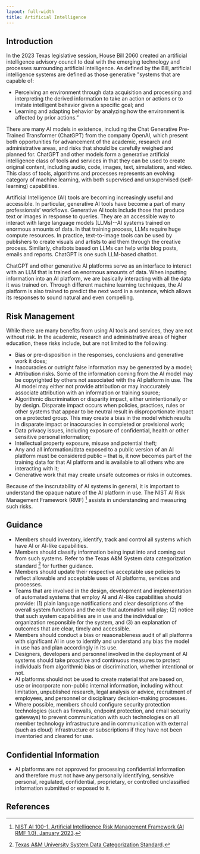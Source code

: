 ```yaml
---
layout: full-width
title: Artificial Intelligence
---
```


## Introduction

In the 2023 Texas legislative session, House Bill 2060 created an artificial intelligence advisory council to deal with the emerging technology and processes surrounding artificial intelligence.  As defined by the Bill, artificial intelligence systems are defined as those generative "systems that are capable of:

* Perceiving an environment through data acquisition and processing and interpreting the derived information to take an action or actions or to imitate intelligent behavior given a specific goal; and
* Learning and adapting behavior by analyzing how the environment is affected by prior actions.”

There are many AI models in existence, including the Chat Generative Pre-Trained Transformer (ChatGPT) from the company OpenAI, which present both opportunities for advancement of the academic, research and administrative areas, and risks that should be carefully weighed and planned for.  ChatGPT and other models form a generative artificial intelligence class of tools and services in that they can be used to create original content, including audio, code, images, text, simulations, and video.  This class of tools, algorithms and processes represents an evolving category of machine learning, with both supervised and unsupervised (self-learning) capabilities.

Artificial Intelligence (AI) tools are becoming increasingly useful and accessible.  In particular, generative AI tools have become a part of many professionals’ workflows.  Generative AI tools include those that produce text or images in response to queries.  They are an accessible way to interact with large language models (LLMs)--AI systems trained on enormous amounts of data.  In that training process, LLMs require huge compute resources.  In practice, text-to-image tools can be used by publishers to create visuals and artists to aid them through the creative process.  Similarly, chatbots based on LLMs can help write blog posts, emails and reports.  ChatGPT is one such LLM-based chatbot.

ChatGPT and other generative AI platforms serve as an interface to interact with an LLM that is trained on enormous amounts of data.  When inputting information into an AI platform, we are basically interacting with all the data it was trained on.  Through different machine learning techniques, the AI platform is also trained to predict the next word in a sentence, which allows its responses to sound natural and even compelling.  

## Risk Management

While there are many benefits from using AI tools and services, they are not without risk.  In the academic, research and administrative areas of higher education, these risks include, but are not limited to the following:

* Bias or pre-disposition in the responses, conclusions and generative work it does;
* Inaccuracies or outright false information may be generated by a model;
* Attribution risks.  Some of the information coming from the AI model may be copyrighted by others not associated with the AI platform in use.  The AI model may either not provide attribution or may inaccurately associate attribution with an information or training source;
* Algorithmic discrimination or disparity impact, either unintentionally or by design.  Disparate impact occurs when policies, practices, rules or other systems that appear to be neutral result in disproportionate impact on a protected group.  This may create a bias in the model which results in disparate impact or inaccuracies in completed or provisional work;
* Data privacy issues, including exposure of confidential, health or other sensitive personal information;
* Intellectual property  exposure, misuse and potential theft;
* Any and all information/data exposed to a public version of an AI platform must be considered public – that is, it now becomes part of the training data for that AI platform and is available to all others who are interacting with it;
* Generative work that may create unsafe outcomes or risks in outcomes.

Because of the inscrutability of AI systems in general, it is important to understand the opaque nature of the AI platform in use.  The NIST AI Risk Management Framework (RMF) [^1] assists in understanding and measuring such risks.

## Guidance

* Members should inventory, identify, track and control all systems which have AI or AI-like capabilities.
* Members should classify information being input into and coming out from such systems.  Refer to the Texas A&M System data categorization standard [^2] for further guidance.
* Members should update their respective acceptable use policies to reflect allowable and acceptable uses of AI platforms, services and processes.
* Teams that are involved in the design, development and implementation of automated systems that employ AI and AI-like capabilities should provide: (1) plain language notifications and clear descriptions of the overall system functions and the role that automation will play; (2) notice that such system capabilities are in use and the individual or organization responsible for the system, and (3) an explanation of outcomes that are clear, timely and accessible.
* Members should conduct a bias or reasonableness audit of all platforms with significant AI in use to identify and understand any bias the model in use has and plan accordingly in its use.
* Designers, developers and personnel involved in the deployment of AI systems should take proactive and continuous measures to protect individuals from algorithmic bias or discrimination, whether intentional or not.
* AI platforms should not be used to create material that are based on, use or incorporate non-public internal information, including without limitation, unpublished research, legal analysis or advice, recruitment of employees, and personnel or disciplinary decision-making processes.
* Where possible, members should configure security protection technologies (such as firewalls, endpoint protection, and email security gateways) to prevent communication with such technologies on all member technology infrastructure and in communication with external (such as cloud) infrastructure or subscriptions if they have not been inventoried and cleared for use.

## Confidential Information

* AI platforms are not approved for processing confidential information and therefore must not have any personally identifying, sensitive personal, regulated, confidential, proprietary, or controlled unclassified information submitted or exposed to it.

## References

[^1]: [NIST AI 100-1, Artificial Intelligence Risk Management Framework (AI RMF 1.0), January 2023](https://doi.org/10.6028/NIST.AI.100-1).
[^2]: [Texas A&M University System Data Categorization Standard](/guidelines/data-categorization).
